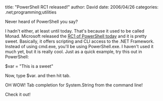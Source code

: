 
title: "PowerShell RC1 released!"
author: David
date: 2006/04/26
categories: .net;programming;utilities

Never heard of PowerShell you say?

I hadn't either, at least until today. That's because it used to be called Monad. Microsoft released the [RC1 of PowerShell today](http://blogs.msdn.com/powershell/archive/2006/04/25/583344.aspx) and it is pretty sweet. Basically, it offers scripting and CLI access to the .NET Framework. Instead of using cmd.exe, you'll be using PowerShell.exe. I haven't used it much yet, but it is really cool. Just as a quick example, try this out in PowerShell:

$var = "This is a sweet"

Now, type $var. and then hit tab.

OH WOW! Tab completion for System.String from the command line!

Check it out!

